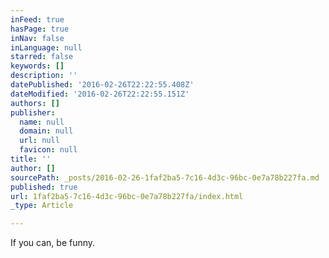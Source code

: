 ```yaml
---
inFeed: true
hasPage: true
inNav: false
inLanguage: null
starred: false
keywords: []
description: ''
datePublished: '2016-02-26T22:22:55.408Z'
dateModified: '2016-02-26T22:22:55.151Z'
authors: []
publisher:
  name: null
  domain: null
  url: null
  favicon: null
title: ''
author: []
sourcePath: _posts/2016-02-26-1faf2ba5-7c16-4d3c-96bc-0e7a78b227fa.md
published: true
url: 1faf2ba5-7c16-4d3c-96bc-0e7a78b227fa/index.html
_type: Article

---
```

If you can, be funny.